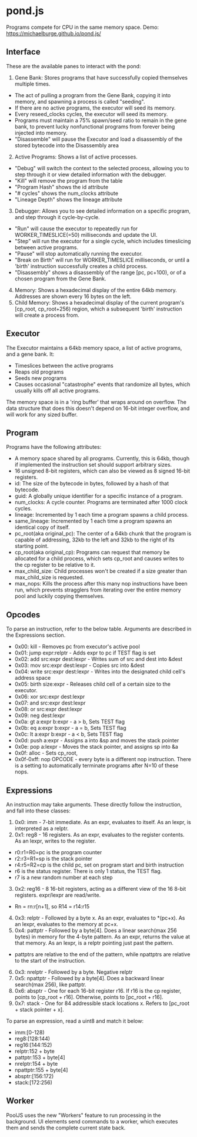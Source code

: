 # pond.js
Programs compete for CPU in the same memory space. Demo: https://michaelburge.github.io/pond.js/

## Interface
These are the available panes to interact with the pond:
1. Gene Bank: Stores programs that have successfully copied themselves multiple times.
 * The act of pulling a program from the Gene Bank, copying it into memory, and spawning a process is called "seeding".
 * If there are no active programs, the executor will seed its memory.
 * Every reseed_clocks cycles, the executor will seed its memory.
 * Programs must maintain a 75% spawn/seed ratio to remain in the gene bank, to prevent lucky nonfunctional programs from forever being injected into memory.
 * "Disassemble" will pause the Executor and load a disassembly of the stored bytecode into the Disassembly area
2. Active Programs: Shows a list of active processes.
 * "Debug" will switch the context to the selected process, allowing you to step through it or view detailed information with the debugger.
 * "Kill" will remove the program from the table
 * "Program Hash" shows the id attribute
 * "# cycles" shows the num_clocks attribute
 * "Lineage Depth" shows the lineage attribute
3. Debugger: Allows you to see detailed information on a specific program, and step through it cycle-by-cycle.
 * "Run" will cause the executor to repeatedly run for WORKER_TIMESLICE(=50) milliseconds and update the UI.
 * "Step" will run the executor for a single cycle, which includes timeslicing between active programs.
 * "Pause" will stop automatically running the executor.
 * "Break on Birth" will run for WORKER_TIMESLICE milliseconds, or until a 'birth' instruction successfully creates a child process.
 * "Disassembly" shows a disassembly of the range [pc, pc+100), or of a chosen program from the Gene Bank.
4. Memory: Shows a hexadecimal display of the entire 64kb memory. Addresses are shown every 16 bytes on the left.
5. Child Memory: Shows a hexadecimal display of the current program's [cp_root, cp_root+256) region, which a subsequent 'birth' instruction will create a process from.
## Executor

The Executor maintains a 64kb memory space, a list of active programs, and a gene bank. It:

* Timeslices between the active programs
* Reaps old programs
* Seeds new programs
* Causes occasional "catastrophe" events that randomize all bytes, which usually kills off all active programs.

The memory space is in a 'ring buffer' that wraps around on overflow. The data structure that does this doesn't depend on 16-bit integer overflow, and will work for any sized buffer.

## Program

Programs have the following attributes:
* A memory space shared by all programs. Currently, this is 64kb, though if implemented the instruction set should support arbitrary sizes.
* 16 unsigned 8-bit registers, which can also be viewed as 8 signed 16-bit registers.
* id: The size of the bytecode in bytes, followed by a hash of that bytecode.
* guid: A globally unique identifier for a specific instance of a program.
* num_clocks: A cycle counter. Programs are terminated after 1000 clock cycles.
* lineage: Incremented by 1 each time a program spawns a child process.
* same_lineage: Incremented by 1 each time a program spawns an identical copy of itself.
* pc_root(aka original_pc): The center of a 64kb chunk that the program is capable of addressing, 32kb to the left and 32kb to the right of its starting point.
* cp_root(aka original_cp): Programs can request that memory be allocated for a child process, which sets cp_root and causes writes to the cp register to be relative to it.
* max_child_size: Child processes won't be created if a size greater than max_child_size is requested.
* max_nops: Kills the process after this many nop instructions have been run, which prevents stragglers from iterating over the entire memory pool and luckily copying themselves.

## Opcodes

To parse an instruction, refer to the below table. Arguments are described in the Expressions section.

* 0x00: kill - Removes pc from executor's active pool
* 0x01: jump expr:relptr - Adds expr to pc if TEST flag is set
* 0x02: add src:expr dest:lexpr - Writes sum of src and dest into &dest
* 0x03: mov src:expr dest:lexpr - Copies src into &dest
* 0x04: write src:expr dest:lexpr - Writes into the designated child cell's address space
* 0x05: birth size:expr - Releases child cell of a certain size to the executor. 
* 0x06: xor src:expr dest:lexpr
* 0x07: and src:expr dest:lexpr
* 0x08: or src:expr dest:lexpr
* 0x09: neg dest:lexpr
* 0x0a: gt a:expr b:expr - a > b, Sets TEST flag
* 0x0b: eq a:expr b:expr - a = b, Sets TEST flag
* 0x0c: lt a:expr b:expr - a < b, Sets TEST flag
* 0x0d: push a:expr - Assigns a into &sp and moves the stack pointer
* 0x0e: pop a:lexpr - Moves the stack pointer, and assigns sp into &a
* 0x0f: alloc - Sets cp_root,
* 0x0f-0xff: nop OPCODE - every byte is a different nop instruction. There is a setting to automatically terminate programs after N=10 of these nops.

## Expressions
An instruction may take arguments. These directly follow the instruction, and fall into these classes:

1. 0x0: imm - 7-bit immediate. As an expr, evaluates to itself. As an lexpr, is interpreted as a relptr.
2. 0x1: reg8 - 16 registers. As an expr, evaluates to the register contents. As an lexpr, writes to the register.
 * r0:r1=R0=pc is the program counter
 * r2:r3=R1=sp is the stack pointer
 * r4:r5=R2=cp is the child pc, set on program start and birth instruction
 * r6 is the status register. There is only 1 status, the TEST flag.
 * r7 is a new random number at each step
3. 0x2: reg16 - 8 16-bit registers, acting as a different view of the 16 8-bit registers. expr/lexpr are read/write.
 * Rn = rn:r[n+1], so R14 = r14:r15
4. 0x3: relptr - Followed by a byte x. As an expr, evaluates to *(pc+x). As an lexpr, evaluates to the memory at pc+x.
5. 0x4: pattptr - Followed by a byte[4]. Does a linear search(max 256 bytes) in memory for the 4-byte pattern. As an expr, returns the value at that memory. As an lexpr, is a relptr pointing just past the pattern.
 * pattptrs are relative to the end of the pattern, while npattptrs are relative to the start of the instruction.
6. 0x3: nrelptr - Followed by a byte. Negative relptr
7. 0x5: npattptr - Followed by a byte[4]. Does a backward linear search(max 256), like pattptr.
8. 0x6: absptr - One for each 16-bit register r16. If r16 is the cp register, points to [cp_root + r16]. Otherwise, points to [pc_root + r16].
9. 0x7: stack - One for 84 addressible stack locations x. Refers to [pc_root + stack pointer + x].

To parse an expression, read a uint8 and match it below:
* imm:[0-128)
* reg8:[128:144)
* reg16:[144:152)
* relptr:152 + byte
* pattptr:153 + byte[4]
* nrelptr:154 + byte
* npattptr:155 + byte[4]
* absptr:[156:172)
* stack:[172:256)

## Worker

PoolJS uses the new "Workers" feature to run processing in the background. UI elements send commands to a worker, which executes them and sends the complete current state back.
